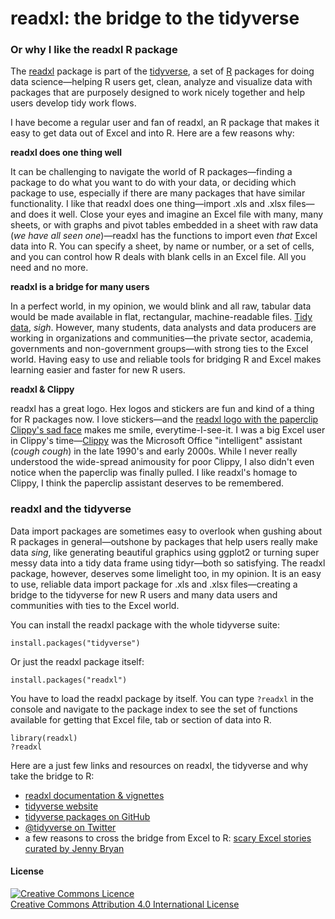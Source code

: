 # readxl: the bridge to the tidyverse

### Or why I like the readxl R package

The [readxl](http://readxl.tidyverse.org/) package is part of the [tidyverse](https://www.tidyverse.org/), a set of [R](https://www.r-project.org/) packages for doing data science&mdash;helping R users get, clean, analyze and visualize data with packages that are purposely designed to work nicely together and help users develop tidy work flows.

I have become a regular user and fan of readxl, an R package that makes it easy to get data out of Excel and into R. Here are a few reasons why:

**readxl does one thing well**

It can be challenging to navigate the world of R packages&mdash;finding a package to do what you want to do with your data, or deciding which package to use, especially if there are many packages that have similar functionality. I like that readxl does one thing&mdash;import .xls and .xlsx files&mdash;and does it well. Close your eyes and imagine an Excel file with many, many sheets, or with graphs and pivot tables embedded in a sheet with raw data (*we have all seen one*)&mdash;readxl has the functions to import even *that* Excel data into R. You can specify a sheet, by name or number, or a set of cells, and you can control how R deals with blank cells in an Excel file. All you need and no more.

**readxl is a bridge for many users**

In a perfect world, in my opinion, we would blink and all raw, tabular data would be made available in flat, rectangular, machine-readable files. [Tidy data](https://cran.r-project.org/web/packages/tidyr/vignettes/tidy-data.html), *sigh*. However, many students, data analysts and data producers are working in organizations and communities&mdash;the private sector, academia, governments and non-government groups&mdash;with strong ties to the Excel world.  Having easy to use and reliable tools for bridging R and Excel makes learning easier and faster for new R users. 

**readxl & Clippy**

readxl has a great logo. Hex logos and stickers are fun and kind of a thing for R packages now. I love stickers&mdash;and the [readxl logo with the paperclip Clippy's sad face](https://github.com/tidyverse/readxl/blob/master/tools/logo.png) makes me smile, everytime-I-see-it. I was a big Excel user in Clippy's time&mdash;[Clippy](https://en.wikipedia.org/wiki/Office_Assistant) was the Microsoft Office "intelligent" assistant (*cough cough*) in the late 1990's and early 2000s. While I never really understood the wide-spread animousity for poor Clippy, I also didn't even notice when the paperclip was finally pulled. I like readxl's homage to Clippy, I think the paperclip assistant deserves to be remembered.


### readxl and the tidyverse

Data import packages are sometimes easy to overlook when gushing about R packages in general&mdash;outshone by packages that help users really make data *sing*, like generating beautiful graphics using ggplot2 or turning super messy data into a tidy data frame using tidyr&mdash;both so satisfying. The readxl package, however, deserves some limelight too, in my opinion. It is an easy to use, reliable data import package for .xls and .xlsx files&mdash;creating a bridge to the tidyverse for new R users and many data users and communities with ties to the Excel world. 


You can install the readxl package with the whole tidyverse suite:

```
install.packages("tidyverse")  
```

Or just the readxl package itself:
```
install.packages("readxl")
```

You have to load the readxl package by itself. You can type `?readxl` in the console and navigate to the package index to see the set of functions available for getting that Excel file, tab or section of data into R.

```
library(readxl)
?readxl
```


 Here are a just few links and resources on readxl, the tidyverse and why take the bridge to R:

- [readxl documentation & vignettes](https://github.com/tidyverse/readxl)
- [tidyverse website](https://www.tidyverse.org/)
- [tidyverse packages on GitHub](https://github.com/tidyverse/tidyverse)
- [@tidyverse on Twitter](https://twitter.com/tidyverse)
- a few reasons to cross the bridge from Excel to R: [scary Excel stories curated by Jenny Bryan](https://github.com/jennybc/scary-excel-stories)


#### License

<a rel="license" href="http://creativecommons.org/licenses/by/4.0/"><img alt="Creative Commons Licence" style="border-width:0" src="https://i.creativecommons.org/l/by/4.0/80x15.png" /></a><br /><span xmlns:dct="http://purl.org/dc/terms/" property="dct:title"></span><a rel="license" href="http://creativecommons.org/licenses/by/4.0/">Creative Commons Attribution 4.0 International License</a>

